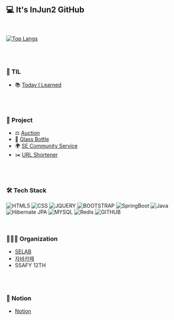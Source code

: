 <link href="./InJun2.css" rel="stylesheet" />

## 💻 It's InJun2 GitHub

<br>
<!-- 참조 사이트 : https://github.com/anuraghazra/github-readme-stats -->

[![Top Langs](https://github-readme-stats.vercel.app/api/top-langs/?username=InJun2&layout=compact&exclude_repo=0up)](https://github.com/anuraghazra/github-readme-stats)

<br><br>

### 📝 TIL
- 📚 [Today I Learned](https://github.com/InJun2/TIL)

<br><br>

### 📁 Project

- ⚖️ [Auction](https://github.com/selab-hs/auction_project)
- 💌 [Glass Bottle](https://github.com/selab-hs/glass-bottle)
- 🌍 [SE Community Service](https://github.com/selab-hs/SE-Community-Service)
- ✂️ [URL Shortener](https://github.com/selab-hs/url-shortener)

<br><br>

### 🛠️ Tech Stack 

<div align>
    <p>
      <img src="https://img.shields.io/badge/html5-E34F26?style=for-the-badge&logo=html5&logoColor=white" alt="HTML5"> 
      <img src="https://img.shields.io/badge/css-1572B6?style=for-the-badge&logo=css3&logoColor=white" alt="CSS"> 
      <img src="https://img.shields.io/badge/jquery-0769AD?style=for-the-badge&logo=jquery&logoColor=white" alt="JQUERY">
      <img src="https://img.shields.io/badge/bootstrap-7952B3?style=for-the-badge&logo=bootstrap&logoColor=white" alt="BOOTSTRAP">
      <img src="https://img.shields.io/badge/SpringBoot-%236DB33F.svg?style=for-the-badge&logo=Spring Boot&logoColor=white" alt="SpringBoot"/>
      <img src="https://img.shields.io/badge/java-%23ED8B00.svg?style=for-the-badge&logo=java&logoColor=white" alt="Java"/>
      <img src="https://img.shields.io/badge/Hibernate JPA-A6A9AA?style=for-the-badge&logo=Hibernate&logoColor=white" alt="Hibernate JPA"/>
      <img src="https://img.shields.io/badge/mysql-%2300f.svg?style=for-the-badge&logo=mysql&logoColor=white" alt="MYSQL"/>
      <img src="https://img.shields.io/badge/redis-%23DD0031.svg?style=for-the-badge&logo=redis&logoColor=white" alt="Redis"/>
      <img src="https://img.shields.io/badge/github-181717?style=for-the-badge&logo=github&logoColor=white" alt="GITHUB">
    </p>
</div>

<br>

### 🧑‍🤝‍🧑 Organization
- [SELAB](https://github.com/selab-hs)
- [자바카페](https://www.notion.so/6b9f59a73665403fb49e767a399314e5)
- SSAFY 12TH

<br><br>

### 🚀 Notion
- [Notion](https://faithful-medicine-736.notion.site/ce0d03192e2c4e91bb076852a4058430?pvs=4)
